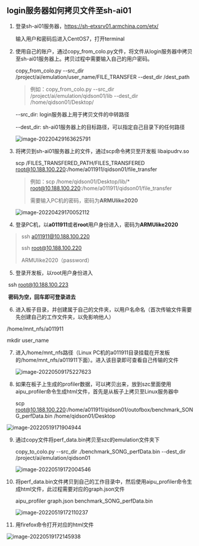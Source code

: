 ## login服务器如何拷贝文件至sh-ai01

1. 登录sh-ai01服务器，https://sh-etxsrv01.armchina.com/etx/ 

   输入用户和密码后进入CentOS7，打开terminal

2. 使用自己的账户，通过copy_from_colo.py文件，将文件从login服务器中拷贝至sh-ai01服务器上。拷贝过程中需要输入自己的用户密码。

   copy_from_colo.py --src_dir /project/ai/emulation/user_name/FILE_TRANSFER --dest_dir /dest_path

   > 例如：copy_from_colo.py --src_dir /project/ai/emulation/qidson01/lib --dest_dir /home/qidson01/Desktop/

   --src_dir: login服务器上用于拷贝文件的中转路径

   --dest_dir: sh-ai01服务器上的目标路径，可以指定自己目录下的任何路径

   ![image-20220429163625791](C:\Users\33010\AppData\Roaming\Typora\typora-user-images\image-20220429163625791.png)

3. 将拷贝到sh-ai01服务器上的文件，通过scp命令拷贝至开发板  libaipudrv.so

   scp /FILES_TRANSFERED_PATH/FILES_TRANSFERED root@10.188.100.220:/home/a011911/qidson01/file_transfer

   > 例如：scp /home/qidson01/Desktop/lib/* root@10.188.100.220:/home/a011911/qidson01/file_transfer
   >
   > 需要输入PC机的密码，密码为**ARMUlike2020**
   >

   ![image-20220429170052112](C:\Users\33010\AppData\Roaming\Typora\typora-user-images\image-20220429170052112.png)

4. 登录PC机，以**a011911**或者**root**用户身份进入，密码为**ARMUlike2020**

> ssh a011911@10.188.100.220
>
> ssh root@10.188.100.220
>
> ARMUlike2020（password）

5. 登录开发板，以root用户身份进入

​		ssh root@10.188.100.223

​		**密码为空，回车即可登录进去**

6.  进入板子目录，并创建属于自己的文件夹，以用户名命名（首次传输文件需要先创建自己的工作文件夹，以免影响他人）

   /home/mnt_nfs/a011911

   mkdir user_name

7. 进入/home/mnt_nfs路径（Linux PC机的a011911目录挂载在开发板的/home/mnt_nfs/a011911下面）。进入该目录即可查看自己传输的文件

   ![image-20220509175227623](C:\Users\33010\AppData\Roaming\Typora\typora-user-images\image-20220509175227623.png)

8. 如果在板子上生成的profiler数据，可以拷贝出来，放到szc里面使用aipu_profiler命令生成html文件，首先是从板子上拷贝至Linux服务器中

   scp root@10.188.100.220:/home/a011911/qidson01/outofbox/benchmark_SONG_perfData.bin /home/qidson01/Desktop

![image-20220519171904944](C:\Users\33010\AppData\Roaming\Typora\typora-user-images\image-20220519171904944.png)

9. 通过copy文件将perf_data.bin拷贝至szc的emulation文件夹下

   copy_to_colo.py --src_dir ./benchmark_SONG_perfData.bin --dest_dir /project/ai/emulation/qidson01

   ![image-20220519172004546](C:\Users\33010\AppData\Roaming\Typora\typora-user-images\image-20220519172004546.png)

10. 将perf_data.bin文件拷贝到自己的工作目录中，然后使用aipu_profiler命令生成html文件，此过程需要对应的graph.json文件

    aipu_profiler graph.json benchmark_SONG_perfData.bin 

    ![image-20220519172110237](C:\Users\33010\AppData\Roaming\Typora\typora-user-images\image-20220519172110237.png)

11. 用firefox命令打开对应的html文件

![image-20220519172145938](C:\Users\33010\AppData\Roaming\Typora\typora-user-images\image-20220519172145938.png)
